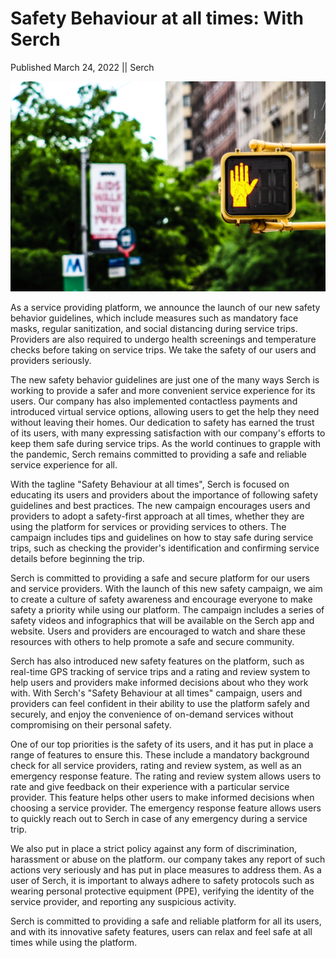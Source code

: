 # Safety Behaviour at all times: With Serch

Published March 24, 2022 || Serch

![Being Safe in Serch](../../../../assets/newsroom/safety-behave.jpg)

As a service providing platform, we announce the launch of our new safety behavior guidelines, which include measures such as mandatory face masks, regular sanitization, and social distancing during service trips. Providers are also required to undergo health screenings and temperature checks before taking on service trips. We take the safety of our users and providers seriously.

The new safety behavior guidelines are just one of the many ways Serch is working to provide a safer and more convenient service experience for its users. Our company has also implemented contactless payments and introduced virtual service options, allowing users to get the help they need without leaving their homes. Our dedication to safety has earned the trust of its users, with many expressing satisfaction with our company's efforts to keep them safe during service trips. As the world continues to grapple with the pandemic, Serch remains committed to providing a safe and reliable service experience for all.

With the tagline "Safety Behaviour at all times", Serch is focused on educating its users and providers about the importance of following safety guidelines and best practices. The new campaign encourages users and providers to adopt a safety-first approach at all times, whether they are using the platform for services or providing services to others. The campaign includes tips and guidelines on how to stay safe during service trips, such as checking the provider's identification and confirming service details before beginning the trip.

Serch is committed to providing a safe and secure platform for our users and service providers. With the launch of this new safety campaign, we aim to create a culture of safety awareness and encourage everyone to make safety a priority while using our platform. The campaign includes a series of safety videos and infographics that will be available on the Serch app and website. Users and providers are encouraged to watch and share these resources with others to help promote a safe and secure community.

Serch has also introduced new safety features on the platform, such as real-time GPS tracking of service trips and a rating and review system to help users and providers make informed decisions about who they work with. With Serch's "Safety Behaviour at all times" campaign, users and providers can feel confident in their ability to use the platform safely and securely, and enjoy the convenience of on-demand services without compromising on their personal safety.

One of our top priorities is the safety of its users, and it has put in place a range of features to ensure this. These include a mandatory background check for all service providers, rating and review system, as well as an emergency response feature. The rating and review system allows users to rate and give feedback on their experience with a particular service provider. This feature helps other users to make informed decisions when choosing a service provider. The emergency response feature allows users to quickly reach out to Serch in case of any emergency during a service trip.

We also put in place a strict policy against any form of discrimination, harassment or abuse on the platform. our company takes any report of such actions very seriously and has put in place measures to address them. As a user of Serch, it is important to always adhere to safety protocols such as wearing personal protective equipment (PPE), verifying the identity of the service provider, and reporting any suspicious activity.

Serch is committed to providing a safe and reliable platform for all its users, and with its innovative safety features, users can relax and feel safe at all times while using the platform.
